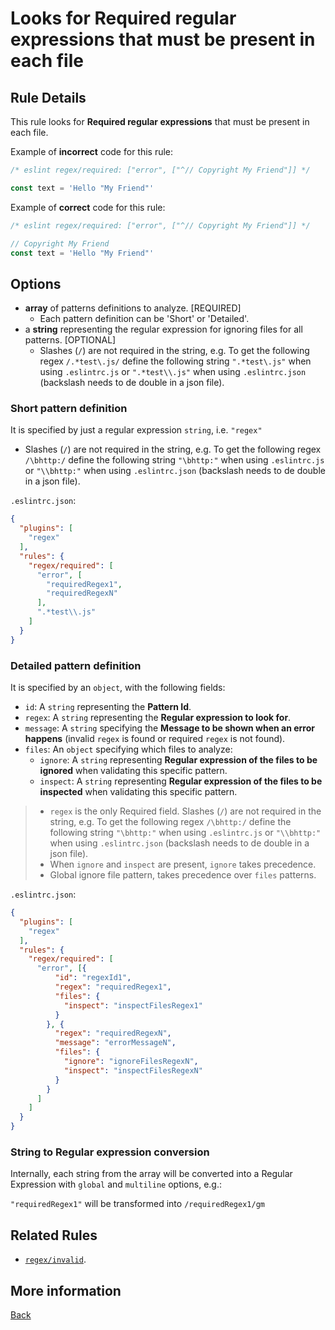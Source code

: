 # Looks for Required regular expressions that must be present in each file

## Rule Details

This rule looks for **Required regular expressions** that must be present in each file.

Example of **incorrect** code for this rule:

```js
/* eslint regex/required: ["error", ["^// Copyright My Friend"]] */

const text = 'Hello "My Friend"'
```

Example of **correct** code for this rule:

```js
/* eslint regex/required: ["error", ["^// Copyright My Friend"]] */

// Copyright My Friend
const text = 'Hello "My Friend"'
```

## Options

* **array** of patterns definitions to analyze. [REQUIRED]
  * Each pattern definition can be 'Short' or 'Detailed'.
* a **string** representing the regular expression for ignoring files for all patterns. [OPTIONAL]
  * Slashes (`/`) are not required in the string, e.g. To get the following regex `/.*test\.js/` define the following string `".*test\.js"` when using `.eslintrc.js` or `".*test\\.js"` when using `.eslintrc.json` (backslash needs to de double in a json file).

### Short pattern definition

It is specified by just a regular expression `string`, i.e. `"regex"`

* Slashes (`/`) are not required in the string, e.g. To get the following regex `/\bhttp:/` define the following string `"\bhttp:"` when using `.eslintrc.js` or `"\\bhttp:"` when using `.eslintrc.json` (backslash needs to de double in a json file).

`.eslintrc.json`:

```json
{
  "plugins": [
    "regex"
  ],
  "rules": {
    "regex/required": [
      "error", [
        "requiredRegex1",
        "requiredRegexN"
      ],
      ".*test\\.js"
    ]
  }
}
```

### Detailed pattern definition

It is specified by an `object`, with the following fields:

* `id`: A `string` representing the **Pattern Id**.
* `regex`: A `string` representing the **Regular expression to look for**.
* `message`: A `string` specifying the **Message to be shown when an error happens** (invalid `regex` is found or required `regex` is not found).
* `files`: An `object` specifying which files to analyze:
  * `ignore`: A `string` representing **Regular expression of the files to be ignored** when validating this specific pattern.
  * `inspect`:  A `string` representing **Regular expression of the files to be inspected** when validating this specific pattern.

> * `regex` is the only Required field. Slashes (`/`) are not required in the string, e.g. To get the following regex `/\bhttp:/` define the following string `"\bhttp:"` when using `.eslintrc.js` or `"\\bhttp:"` when using `.eslintrc.json` (backslash needs to de double in a json file).  
> * When `ignore` and `inspect` are present, `ignore` takes precedence.  
> * Global ignore file pattern, takes precedence over `files` patterns.

`.eslintrc.json`:

```json
{
  "plugins": [
    "regex"
  ],
  "rules": {
    "regex/required": [
      "error", [{
          "id": "regexId1",
          "regex": "requiredRegex1",
          "files": {
            "inspect": "inspectFilesRegex1"
          }
        }, {
          "regex": "requiredRegexN",
          "message": "errorMessageN",
          "files": {
            "ignore": "ignoreFilesRegexN",
            "inspect": "inspectFilesRegexN"
          }
        }
      ]
    ]
  }
}
```

### String to Regular expression conversion

Internally, each string from the array will be converted into a Regular Expression with `global` and `multiline` options, e.g.:

`"requiredRegex1"` will be transformed into `/requiredRegex1/gm`

## Related Rules

* [`regex/invalid`](docs/rules/invalid-regex-rule.md).

## More information

[Back](../README.md)
